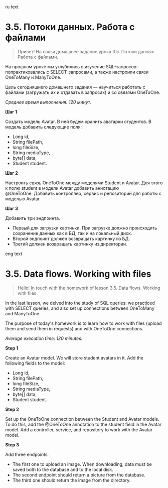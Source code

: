 ru text
# 3.5. Потоки данных. Работа с файлами

> Привет! На связи домашнее задание урока 3.5. Потоки данных. Работа с файлами.

На прошлом уроке мы углубились в изучение SQL-запросов: попрактиковались с SELECT-запросами, а также настроили связи OneToMany и ManyToOne.

Цель сегодняшнего домашнего задания — научиться работать с файлами (загружать их и отдавать в запросах) и со связями OneToOne.

*Среднее время выполнения: 120 минут.*
> 

**Шаг 1**

Создать модель Avatar. В ней будем хранить аватарки студентов. В модель добавить следующие поля: 
  - Long id,
  - String filePath,
  - long fileSize,
  - String mediaType,
  - byte[] data,
  - Student student.

<aside>

</aside>

**Шаг 2**

Настроить связь OneToOne между моделями Student и Avatar. Для этого к полю student в модели Avatar добавить аннотацию @OneToOne. Добавить контроллер, сервис и репозиторий для работы с моделью Avatar.

<aside>

</aside>

**Шаг 3**

Добавить три эндпоинта. 
  - Первый для загрузки картинки. При загрузке должно происходить сохранение данных как в БД, так и на локальный диск. 
  - Второй эндпоинт должен возвращать картинку из БД.
  - Третий должен возвращать картинку из директории.

<aside>

</aside>

eng text
# 3.5. Data flows. Working with files

> Hello! In touch with the homework of lesson 3.5. Data flows. Working with files.

In the last lesson, we delved into the study of SQL queries: we practiced with SELECT queries, and also set up connections between OneToMany and ManyToOne.

The purpose of today's homework is to learn how to work with files (upload them and send them in requests) and with OneToOne connections.

*Average execution time: 120 minutes.*
> 

**Step 1**

Create an Avatar model. We will store student avatars in it. Add the following fields to the model:
- Long id,
- String filePath,
- long fileSize,
- String mediaType,
- byte[] data,
- Student student.

<aside>

</aside>

**Step 2**

Set up the OneToOne connection between the Student and Avatar models. To do this, add the @OneToOne annotation to the student field in the Avatar model. Add a controller, service, and repository to work with the Avatar model.

<aside>

</aside>

**Step 3**

Add three endpoints. 
  - The first one to upload an image. When downloading, data must be saved both to the database and to the local disk. 
  - The second endpoint should return a picture from the database.
  - The third one should return the image from the directory.

<aside>

</aside>
